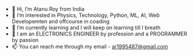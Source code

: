 - 👋 Hi, I’m Atanu Roy from India
- 👀 I’m interested in Physics, Technology, Python, ML, AI, Web Developemten and offcourse in coading
- 🌱 I’m currently learning and I will keep on learning till I breath
- 💞️ I am an ELECTRONICS ENGINEER by profession and a PROGRAMMER by passion
- 📫 You can reach me through my email - ar1995487@gmail.com

<!---
Mr-Atanu-Roy/Mr-Atanu-Roy is a ✨ special ✨ repository because its `README.md` (this file) appears on your GitHub profile.
You can click the Preview link to take a look at your changes.
--->
